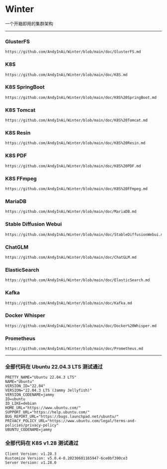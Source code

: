 
# Winter
一个开箱即用的集群架构


***


### GlusterFS 
	https://github.com/AndyInAi/Winter/blob/main/doc/GlusterFS.md


### K8S 
	https://github.com/AndyInAi/Winter/blob/main/doc/K8S.md


### K8S SpringBoot 
	https://github.com/AndyInAi/Winter/blob/main/doc/K8S%20SpringBoot.md


### K8S Tomcat 
	https://github.com/AndyInAi/Winter/blob/main/doc/K8S%20Tomcat.md


### K8S Resin 
	https://github.com/AndyInAi/Winter/blob/main/doc/K8S%20Resin.md


### K8S PDF
	https://github.com/AndyInAi/Winter/blob/main/doc/K8S%20PDF.md


### K8S FFmpeg
	https://github.com/AndyInAi/Winter/blob/main/doc/K8S%20FFmpeg.md


### MariaDB 
	https://github.com/AndyInAi/Winter/blob/main/doc/MariaDB.md


### Stable Diffusion Webui
	https://github.com/AndyInAi/Winter/blob/main/doc/StableDiffusionWebui.md


### ChatGLM
	https://github.com/AndyInAi/Winter/blob/main/doc/ChatGLM.md


### ElasticSearch 
	https://github.com/AndyInAi/Winter/blob/main/doc/ElasticSearch.md


### Kafka 
	https://github.com/AndyInAi/Winter/blob/main/doc/Kafka.md


### Docker Whisper
	https://github.com/AndyInAi/Winter/blob/main/doc/Docker%20Whisper.md


### Prometheus 
	https://github.com/AndyInAi/Winter/blob/main/doc/Prometheus.md


***


### 全部代码在 Ubuntu 22.04.3 LTS 测试通过

	PRETTY_NAME="Ubuntu 22.04.3 LTS"
	NAME="Ubuntu"
	VERSION_ID="22.04"
	VERSION="22.04.3 LTS (Jammy Jellyfish)"
	VERSION_CODENAME=jammy
	ID=ubuntu
	ID_LIKE=debian
	HOME_URL="https://www.ubuntu.com/"
	SUPPORT_URL="https://help.ubuntu.com/"
	BUG_REPORT_URL="https://bugs.launchpad.net/ubuntu/"
	PRIVACY_POLICY_URL="https://www.ubuntu.com/legal/terms-and-policies/privacy-policy"
	UBUNTU_CODENAME=jammy


### 全部代码在 K8S v1.28 测试通过

	Client Version: v1.28.3
	Kustomize Version: v5.0.4-0.20230601165947-6ce0bf390ce3
	Server Version: v1.28.0


